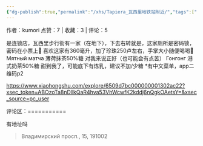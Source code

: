 ```yaml
---
{"dg-publish":true,"permalink":"/xhs/Tapiera_瓦西里地铁站附近/","tags":["rednote","圣彼得堡"],"created":"2025-03-17T22:00:24.055+08:00","updated":"2025-03-19T21:46:54.562+08:00"}
---
```


作者：kumori
点赞：7   |   收藏：3   |   评论：5

是连锁店，瓦西里步行街有一家（在地下），下去右转就是，这家厕所是密码锁，密码在小票上🤣
喜欢这家有360毫升，加了珍珠250卢左右，手掌大小随便喝喝🥳
Мятный матча 薄荷抹茶50%糖 对我来说正好（也可能会有点苦）
Гонгонг 港式奶茶50%糖 甜到我了，可能底下有炼乳，建议不加/少糖
*有中文菜单，app二维码p2

https://www.xiaohongshu.com/explore/6509d7bc000000001302ac22?xsec_token=ABOzoTa8nDllkQaR4hva53VhWcwfK2kddj6nQgkOAetsY=&xsec_source=pc_user

评论区：===========

有地址吗

> Владимирский просп., 15, 191002